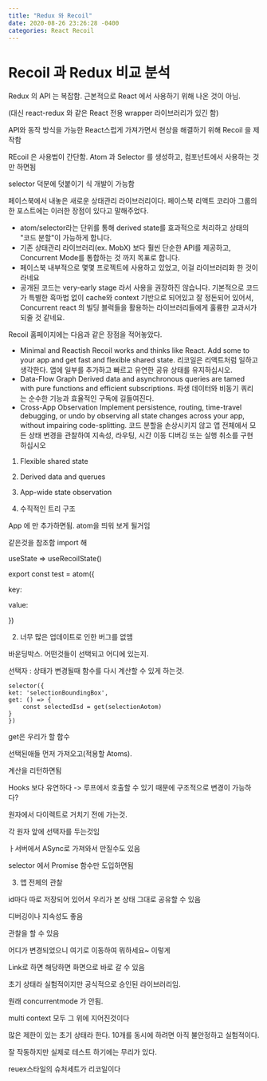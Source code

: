 ```yaml
---
title: "Redux 와 Recoil"
date: 2020-08-26 23:26:28 -0400
categories: React Recoil
---
```




# Recoil 과 Redux 비교 분석

Redux 의 API 는 복잡함. 근본적으로 React 에서 사용하기 위해 나온 것이 아님. 

(대신 react-redux 와 같은 React 전용 wrapper 라이브러리가 있긴 함)

API와 동작 방식을 가능한 React스럽게 가져가면서 현상을 해결하기 위해 Recoil 을 제작함

REcoil 은 사용법이 간단함. Atom 과 Selector 를 생성하고, 컴포넌트에서 사용하는 것만 하면됨

selector 덕분에 덧붙이기 식 개발이 가능함



페이스북에서 내놓은 새로운 상태관리 라이브러리이다. 페이스북 리액트 코리아 그룹의 한 포스트에는 이러한 장점이 있다고 말해주었다.

- atom/selector라는 단위를 통해 derived state를 효과적으로 처리하고 상태의 "코드 분할"이 가능하게 합니다.
- 기존 상태관리 라이브러리(ex. MobX) 보다 훨씬 단순한 API를 제공하고, Concurrent Mode를 통합하는 것 까지 목표로 합니다.
- 페이스북 내부적으로 몇몇 프로젝트에 사용하고 있었고, 이걸 라이브러리화 한 것이라네요
- 공개된 코드는 very-early stage 라서 사용을 권장하진 않습니다.
  기본적으로 코드가 특별한 흑마법 없이 cache와 context 기반으로 되어있고 잘 정돈되어 있어서, Concurrent react 의 빌딩 블럭들을 활용하는 라이브러리들에게 훌륭한 교과서가 되줄 것 같네요.





Recoil 홈페이지에는 다음과 같은 장점을 적어놓았다.

- Minimal and Reactish
  Recoil works and thinks like React. Add some to your app and get fast and flexible shared state.
  리코일은 리액트처럼 일하고 생각한다. 앱에 일부를 추가하고 빠르고 유연한 공유 상태를 유지하십시오.
- Data-Flow Graph
  Derived data and asynchronous queries are tamed with pure functions and efficient subscriptions.
  파생 데이터와 비동기 쿼리는 순수한 기능과 효율적인
  구독에 길들여진다.
- Cross-App Observation
  Implement persistence, routing, time-travel debugging, or undo by observing all state changes across your app, without impairing code-splitting.
  코드 분할을 손상시키지 않고 앱 전체에서 모든 상태 변경을 관찰하여 지속성, 라우팅, 시간 이동 디버깅 또는 실행 취소를 구현하십시오





1. Flexible shared state
2. Derived data and querues
3. App-wide state observation



1. 수직적인 트리 구조

App 에 <RecoilRoot> 만 추가하면됨. atom을 띄워 보게 될거임

같은것을 참조함 import 해

useState => useRecoilState()

export const test = atom({

key:

value:

})

2. 너무 많은 업데이트로 인한 버그를 없앰

 바운딩박스. 어떤것들이 선택되고 어디에 있는지. 

선택자 : 상태가 변경될때 함수를 다시 계산할 수 있게 하는것. 

```
selector({
ket: 'selectionBoundingBox',
get: () => {
	const selectedIsd = get(selectionAotom)
}
})
```

get은 우리가 할 함수

선택된애들 먼저 가져오고(적용할 Atoms).

계산을 리턴하면됨



Hooks 보다 유연하다 -> 루프에서 호출할 수 있기 때문에 구조적으로 변경이 가능하다?

원자에서 다이렉트로 거치기 전에 가는것.

각 원자 앞에 선택자를 두는것임

ㅏ서버에서 ASync로 가져와서 만질수도 있음

selector 에서 Promise 함수만 도입하면됨



3. 앱 전체의 관찰

id마다 따로 저장되어 있어서 우리가 본 상태 그대로 공유할 수 있음

디버깅이나 지속성도 좋음

관찰을 할 수 있음

어디가 변경되었으니 여기로 이동하여 뭐하세요~ 이렇게

Link로 하면 해당하면 화면으로 바로 갈 수 있음





초기 상태라 실험적이지만 공식적으로 승인된 라이브러리임.

원래 concurrentmode 가 안됨. 

multi context 모두 그 위에 지어진것이다

많은 제한이 있는 초기 상태라 한다.   10개를 동시에 하려면 아직 불안정하고 실험적이다.

잘 작동하지만 실제로 테스트 하기에는 무리가 있다.

reuex스타일의 슈처세트가 리코일이다

